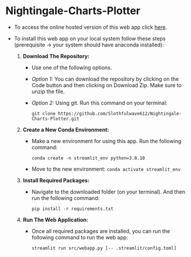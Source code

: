 # Nightingale-Charts-Plotter

* To access the online hosted version of this web app click [here](https://slothfulwave612-nightingale-charts-plotter-srcwebapp-tyj9j6.streamlit.app/).

* To install this web app on your local system follow these steps (prerequisite -> your system should have anaconda installed):

  1. **Download The Repository:**

      * Use one of the following options.

      * *Option 1:* You can download the repository by clicking on the Code button and then clicking on Download Zip. Make sure to unzip the file.

      * *Option 2:* Using git. Run this command on your terminal:

        `git clone https://github.com/Slothfulwave612/Nightingale-Charts-Plotter.git`

  2. **Create a New Conda Environment:**

      * Make a new environment for using this app. Run the following command:
      
        `conda create -n streamlit_env python=3.8.10`
        
      * Move to the new environment: `conda activate streamlit_env`

  3. **Install Required Packages:**

      * Navigate to the downloaded folder (on your terminal). And then run the following command:

        `pip install -r requirements.txt`

  4. **Run The Web Application:**

      * Once all required packages are installed, you can run the following command to run the web app:

        `streamlit run src/webapp.py [-- .streamlit/config.toml]`
